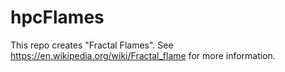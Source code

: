 # hpcFlames

This repo creates "Fractal Flames". See https://en.wikipedia.org/wiki/Fractal_flame for more information.
